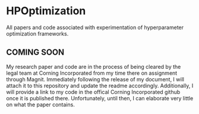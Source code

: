 # HPOptimization
All papers and code associated with experimentation of hyperparameter optimization frameworks.

## COMING SOON
My research paper and code are in the process of being cleared by the legal team at Corning Incorporated from my time there on assignment through Magnit. Immediately following the release of my document, I will attach it to this repository and update the readme accordingly. Additionally, I will provide a link to my code in the offical Corning Incorporated github once it is published there. Unfortunately, until then, I can elaborate very little on what the paper contains. 
